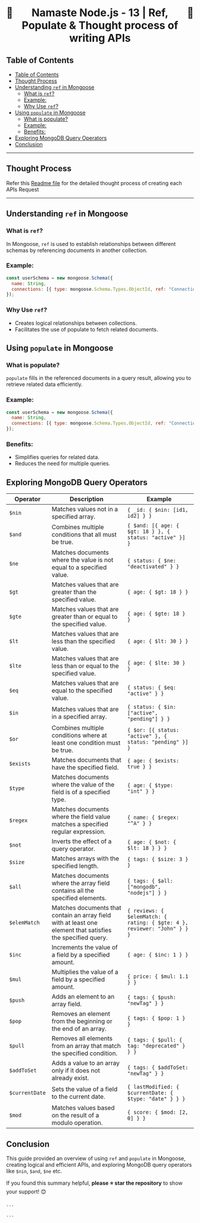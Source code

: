 <h1 style="text-align: center; display: flex; justify-content: space-between;">
  🚀 <span>Namaste Node.js - 13 | Ref, Populate & Thought process of writing APIs</span> 🚀
</h1>

## Table of Contents

- [Table of Contents](#table-of-contents)
- [Thought Process](#thought-process)
- [Understanding `ref` in Mongoose](#understanding-ref-in-mongoose)
  - [What is `ref`?](#what-is-ref)
  - [Example:](#example)
  - [Why Use `ref`?](#why-use-ref)
- [Using `populate` in Mongoose](#using-populate-in-mongoose)
  - [What is populate?](#what-is-populate)
  - [Example:](#example-1)
  - [Benefits:](#benefits)
- [Exploring MongoDB Query Operators](#exploring-mongodb-query-operators)
- [Conclusion](#conclusion)

---

## Thought Process

Refer this [Readme file](./thoughtProcess.md) for the detailed thought process of creating each APIs Request

---

## Understanding `ref` in Mongoose

### What is `ref`?

In Mongoose, `ref` is used to establish relationships between different schemas by referencing documents in another collection.

### Example:

```javascript
const userSchema = new mongoose.Schema({
  name: String,
  connections: [{ type: mongoose.Schema.Types.ObjectId, ref: "Connection" }],
});
```

### Why Use `ref`?

- Creates logical relationships between collections.
- Facilitates the use of populate to fetch related documents.

## Using `populate` in Mongoose

### What is populate?

`populate` fills in the referenced documents in a query result, allowing you to retrieve related data efficiently.

### Example:

```javascript
const userSchema = new mongoose.Schema({
  name: String,
  connections: [{ type: mongoose.Schema.Types.ObjectId, ref: "Connection" }],
});
```

### Benefits:

- Simplifies queries for related data.
- Reduces the need for multiple queries.

## Exploring MongoDB Query Operators

| **Operator**   | **Description**                                                                                             | **Example**                                                              |
| -------------- | ----------------------------------------------------------------------------------------------------------- | ------------------------------------------------------------------------ |
| `$nin`         | Matches values not in a specified array.                                                                    | `{ _id: { $nin: [id1, id2] } }`                                          |
| `$and`         | Combines multiple conditions that all must be true.                                                         | `{ $and: [{ age: { $gt: 18 } }, { status: "active" }] }`                 |
| `$ne`          | Matches documents where the value is not equal to a specified value.                                        | `{ status: { $ne: "deactivated" } }`                                     |
| `$gt`          | Matches values that are greater than the specified value.                                                   | `{ age: { $gt: 18 } }`                                                   |
| `$gte`         | Matches values that are greater than or equal to the specified value.                                       | `{ age: { $gte: 18 } }`                                                  |
| `$lt`          | Matches values that are less than the specified value.                                                      | `{ age: { $lt: 30 } }`                                                   |
| `$lte`         | Matches values that are less than or equal to the specified value.                                          | `{ age: { $lte: 30 } }`                                                  |
| `$eq`          | Matches values that are equal to the specified value.                                                       | `{ status: { $eq: "active" } }`                                          |
| `$in`          | Matches values that are in a specified array.                                                               | `{ status: { $in: ["active", "pending"] } }`                             |
| `$or`          | Combines multiple conditions where at least one condition must be true.                                     | `{ $or: [{ status: "active" }, { status: "pending" }] }`                 |
| `$exists`      | Matches documents that have the specified field.                                                            | `{ age: { $exists: true } }`                                             |
| `$type`        | Matches documents where the value of the field is of a specified type.                                      | `{ age: { $type: "int" } }`                                              |
| `$regex`       | Matches documents where the field value matches a specified regular expression.                             | `{ name: { $regex: "^A" } }`                                             |
| `$not`         | Inverts the effect of a query operator.                                                                     | `{ age: { $not: { $lt: 18 } } }`                                         |
| `$size`        | Matches arrays with the specified length.                                                                   | `{ tags: { $size: 3 } }`                                                 |
| `$all`         | Matches documents where the array field contains all the specified elements.                                | `{ tags: { $all: ["mongodb", "nodejs"] } }`                              |
| `$elemMatch`   | Matches documents that contain an array field with at least one element that satisfies the specified query. | `{ reviews: { $elemMatch: { rating: { $gte: 4 }, reviewer: "John" } } }` |
| `$inc`         | Increments the value of a field by a specified amount.                                                      | `{ age: { $inc: 1 } }`                                                   |
| `$mul`         | Multiplies the value of a field by a specified amount.                                                      | `{ price: { $mul: 1.1 } }`                                               |
| `$push`        | Adds an element to an array field.                                                                          | `{ tags: { $push: "newTag" } }`                                          |
| `$pop`         | Removes an element from the beginning or the end of an array.                                               | `{ tags: { $pop: 1 } }`                                                  |
| `$pull`        | Removes all elements from an array that match the specified condition.                                      | `{ tags: { $pull: { tag: "deprecated" } } }`                             |
| `$addToSet`    | Adds a value to an array only if it does not already exist.                                                 | `{ tags: { $addToSet: "newTag" } }`                                      |
| `$currentDate` | Sets the value of a field to the current date.                                                              | `{ lastModified: { $currentDate: { $type: "date" } } }`                  |
| `$mod`         | Matches values based on the result of a modulo operation.                                                   | `{ score: { $mod: [2, 0] } }`                                            |

## Conclusion

This guide provided an overview of using `ref` and `populate` in Mongoose, creating logical and efficient APIs, and exploring MongoDB query operators like `$nin`, `$and`, `$ne` etc.

If you found this summary helpful, **please ⭐ star the repository** to show your support! 😊

````

```

```
````
